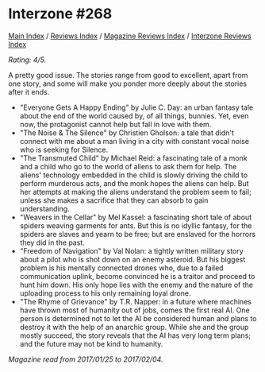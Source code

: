 # Interzone #268

[Main Index](../../../README.md) / [Reviews Index](../../README.md) / [Magazine Reviews Index](../README.md) / [Interzone Reviews Index](README.md)

*Rating: 4/5.*

A pretty good issue. The stories range from good to excellent, apart from one story, and some will make you ponder more deeply about the stories after it ends.

- "Everyone Gets A Happy Ending" by Julie C. Day: an urban fantasy tale about the end of the world caused by, of all things, bunnies. Yet, even now, the protagonist cannot help but fall in love with them.
- "The Noise & The Silence" by Christien Gholson: a tale that didn't connect with me about a man living in a city with constant vocal noise who is seeking for Silence.
- "The Transmuted Child" by Michael Reid: a fascinating tale of a monk and a child who go to the world of aliens to ask them for help. The aliens' technology embedded in the child is slowly driving the child to perform murderous acts, and the monk hopes the aliens can help. But her attempts at making the aliens understand the problem seem to fail; unless she makes a sacrifice that they can absorb to gain understanding.
- "Weavers in the Cellar" by Mel Kassel: a fascinating short tale of about spiders weaving garments for ants. But this is no idyllic fantasy, for the spiders are slaves and yearn to be free; but are enslaved for the horrors they did in the past.
- "Freedom of Navigation" by Val Nolan: a tightly written military story about a pilot who is shot down on an enemy asteroid. But his biggest problem is his mentally connected drones who, due to a failed communication uplink, become convinced he is a traitor and proceed to hunt him down. His only hope lies with the enemy and the nature of the uploading process to his only remaining loyal drone.
- "The Rhyme of Grievance" by T.R. Napper: in a future where machines have thrown most of humanity out of jobs, comes the first real AI. One person is determined not to let the AI be considered human and plans to destroy it with the help of an anarchic group. While she and the group mostly succeed, the story reveals that the AI has very long term plans; and the future may not be kind to humanity.

*Magazine read from 2017/01/25 to 2017/02/04.*
